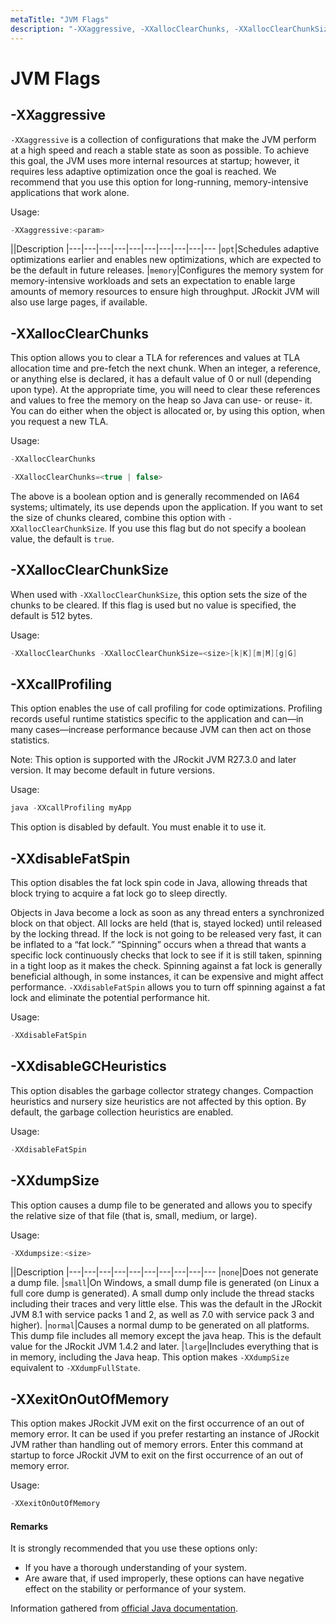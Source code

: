 ```yaml
---
metaTitle: "JVM Flags"
description: "-XXaggressive, -XXallocClearChunks, -XXallocClearChunkSize, -XXcallProfiling, -XXdisableFatSpin, -XXdisableGCHeuristics, -XXdumpSize, -XXexitOnOutOfMemory"
---
```


# JVM Flags



## -XXaggressive


`-XXaggressive` is a collection of configurations that make the JVM perform at a high speed and reach a stable state as soon as possible. To achieve this goal, the JVM uses more internal resources at startup; however, it requires less adaptive optimization once the goal is reached. We recommend that you use this option for long-running, memory-intensive applications that work alone.

Usage:

```java
-XXaggressive:<param>

```

|<param>|Description
|---|---|---|---|---|---|---|---|---|---
|`opt`|Schedules adaptive optimizations earlier and enables new optimizations, which are expected to be the default in future releases.
|`memory`|Configures the memory system for memory-intensive workloads and sets an expectation to enable large amounts of memory resources to ensure high throughput. JRockit JVM will also use large pages, if available.



## -XXallocClearChunks


This option allows you to clear a TLA for references and values at TLA allocation time and pre-fetch the next chunk. When an integer, a reference, or anything else is declared, it has a default value of 0 or null (depending upon type). At the appropriate time, you will need to clear these references and values to free the memory on the heap so Java can use- or reuse- it. You can do either when the object is allocated or, by using this option, when you request a new TLA.

Usage:

```java
-XXallocClearChunks

```

```java
-XXallocClearChunks=<true | false>

```

The above is a boolean option and is generally recommended on IA64 systems; ultimately, its use depends upon the application. If you want to set the size of chunks cleared, combine this option with `-XXallocClearChunkSize`. If you use this flag but do not specify a boolean value, the default is `true`.



## -XXallocClearChunkSize


When used with `-XXallocClearChunkSize`, this option sets the size of the chunks to be cleared. If this flag is used but no value is specified, the default is 512 bytes.

Usage:

```java
-XXallocClearChunks -XXallocClearChunkSize=<size>[k|K][m|M][g|G]

```



## -XXcallProfiling


This option enables the use of call profiling for code optimizations. Profiling records useful runtime statistics specific to the application and can—in many cases—increase performance because JVM can then act on those statistics.

> 
Note: This option is supported with the JRockit JVM R27.3.0 and later version. It may become default in future versions.


Usage:

```java
java -XXcallProfiling myApp

```

This option is disabled by default. You must enable it to use it.



## -XXdisableFatSpin


This option disables the fat lock spin code in Java, allowing threads that block trying to acquire a fat lock go to sleep directly.

Objects in Java become a lock as soon as any thread enters a synchronized block on that object. All locks are held (that is, stayed locked) until released by the locking thread. If the lock is not going to be released very fast, it can be inflated to a “fat lock.” “Spinning” occurs when a thread that wants a specific lock continuously checks that lock to see if it is still taken, spinning in a tight loop as it makes the check. Spinning against a fat lock is generally beneficial although, in some instances, it can be expensive and might affect performance. `-XXdisableFatSpin` allows you to turn off spinning against a fat lock and eliminate the potential performance hit.

Usage:

```java
-XXdisableFatSpin

```



## -XXdisableGCHeuristics


This option disables the garbage collector strategy changes. Compaction heuristics and nursery size heuristics are not affected by this option. By default, the garbage collection heuristics are enabled.

Usage:

```java
-XXdisableFatSpin

```



## -XXdumpSize


This option causes a dump file to be generated and allows you to specify the relative size of that file (that is, small, medium, or large).

Usage:

```java
-XXdumpsize:<size>

```

|<size>|Description
|---|---|---|---|---|---|---|---|---|---
|`none`|Does not generate a dump file.
|`small`|On Windows, a small dump file is generated (on Linux a full core dump is generated). A small dump only include the thread stacks including their traces and very little else. This was the default in the JRockit JVM 8.1 with service packs 1 and 2, as well as 7.0 with service pack 3 and higher).
|`normal`|Causes a normal dump to be generated on all platforms. This dump file includes all memory except the java heap. This is the default value for the JRockit JVM 1.4.2 and later.
|`large`|Includes everything that is in memory, including the Java heap. This option makes `-XXdumpSize` equivalent to `-XXdumpFullState`.



## -XXexitOnOutOfMemory


This option makes JRockit JVM exit on the first occurrence of an out of memory error. It can be used if you prefer restarting an instance of JRockit JVM rather than handling out of memory errors. Enter this command at startup to force JRockit JVM to exit on the first occurrence of an out of memory error.

Usage:

```java
-XXexitOnOutOfMemory

```



#### Remarks


It is strongly recommended that you use these options only:

- If you have a thorough understanding of your system.
- Are aware that, if used improperly, these options can have negative effect on the stability or performance of your system.

Information gathered from [official Java documentation](http://docs.oracle.com/cd/E13150_01/jrockit_jvm/jrockit/jrdocs/refman/optionXX.html).

